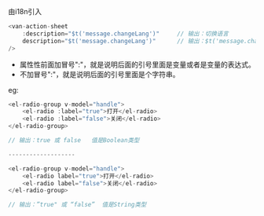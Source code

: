 由i18n引入

```js
<van-action-sheet
    :description="$t('message.changeLang')"     // 输出：切换语言
    description="$t('message.changeLang')"		// 输出：$t('message.changeLang')
/>
```

* 属性性前面加冒号":"，就是说明后面的引号里面是变量或者是变量的表达式。
* 不加冒号":"，就是说明后面的引号里面是个字符串。

eg:

```js
<el-radio-group v-model="handle">
    <el-radio :label="true">打开</el-radio>
	<el-radio :label="false">关闭</el-radio>
</el-radio-group>

// 输出：true 或 false   值是Boolean类型

-------------------

<el-radio-group v-model="handle">
 	<el-radio label="true">打开</el-radio>
	<el-radio label="false">关闭</el-radio>
</el-radio-group>

// 输出：”true" 或 “false”  值是String类型
```



